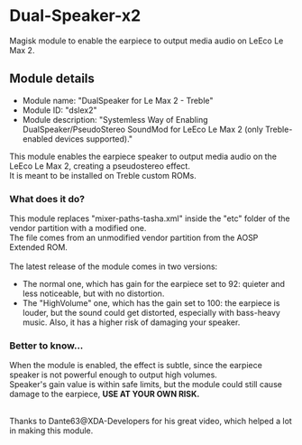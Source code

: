 # Dual-Speaker-x2
<p>Magisk module to enable the earpiece to output media audio on LeEco Le Max 2.</p>

<p>

## Module details
<ul>
	<li> Module name: "DualSpeaker for Le Max 2 - Treble"</li>
	<li> Module ID: "dslex2"</li>
	<li> Module description: "Systemless Way of Enabling DualSpeaker/PseudoStereo SoundMod for LeEco Le Max 2 (only Treble-enabled devices supported)."</li>
</ul></p>

<p>This module enables the earpiece speaker to output media audio on the LeEco Le Max 2, creating a pseudostereo effect.<br>
It is meant to be installed on Treble custom ROMs.</p>


<p>

### What does it do?
This module replaces "mixer-paths-tasha.xml" inside the "etc" folder of the vendor partition with a modified one.<br>
The file comes from an unmodified vendor partition from the AOSP Extended ROM.<br>
<br>
The latest release of the module comes in two versions: 
<ul>
	<li> The normal one, which has gain for the earpiece set to 92: quieter and less noticeable, but with no distortion.</li>
	<li> The "HighVolume" one, which has the gain set to 100: the earpiece is louder, but the sound could get distorted, especially with bass-heavy music. Also, it has a higher risk of damaging your speaker.</li>
</ul>
</p>
	
<p>

### Better to know...
When the module is enabled, the effect is subtle, since the earpiece speaker is not powerful enough to output high volumes.<br>
Speaker's gain value is within safe limits, but the module could still cause damage to the earpiece, <b>USE AT YOUR OWN RISK.</b></p>


<p><br>Thanks to Dante63@XDA-Developers for his great video, which helped a lot in making this module.</p>

